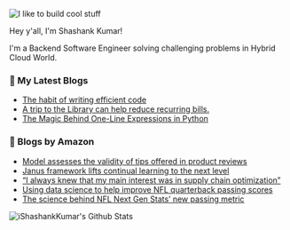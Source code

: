 ![I like to build cool stuff](https://res.cloudinary.com/dt8g3rhcy/image/upload/v1595929574/i_like_to_build_cool_shit._1_nzbwjh.png)

Hey y'all, I'm Shashank Kumar! 

I'm a Backend Software Engineer solving challenging problems in Hybrid Cloud World.

### 📕 My Latest Blogs
<!-- BLOG-POST-LIST:START -->
- [The habit of writing efficient code](https://medium.com/@ishashankkumar/the-habit-of-writing-efficient-code-153b05f04269?source=rss-d24dda280d5f------2)
- [A trip to the Library can help reduce recurring bills.](https://medium.com/swlh/a-trip-to-the-library-can-help-reduce-recurring-bills-23bca495cdf5?source=rss-d24dda280d5f------2)
- [The Magic Behind One-Line Expressions in Python](https://medium.com/swlh/the-magic-behind-one-line-expressions-in-python-816c10180c5c?source=rss-d24dda280d5f------2)
<!-- BLOG-POST-LIST:END -->

### 📕 Blogs by Amazon
<!-- AMAZON-BLOG-POST-LIST:START -->
- [Model assesses the validity of tips offered in product reviews](https://www.amazon.science/blog/model-assesses-the-validity-of-tips-offered-in-product-reviews)
- [Janus framework lifts continual learning to the next level](https://www.amazon.science/latest-news/amazon-robotics-continual-learning-reinforcement-learning-janus-framework)
- [“I always knew that my main interest was in supply chain optimization”](https://www.amazon.science/working-at-amazon/alp-muharremoglu-columbia-university-of-texas-operations-professor-amazon-scot)
- [Using data science to help improve NFL quarterback passing scores](https://www.amazon.science/working-at-amazon/elena-ehrlich-data-science-nfl-quarterback-passing-ratings)
- [The science behind NFL Next Gen Stats’ new passing metric](https://www.amazon.science/blog/the-science-behind-nfl-next-gen-stats-new-passing-metric)
<!-- AMAZON-BLOG-POST-LIST:END -->



<img align="center" alt="iShashankKumar's Github Stats" src="https://github-readme-stats.vercel.app/api?username=ishashankkumar&show_icons=true&hide_border=true" />
